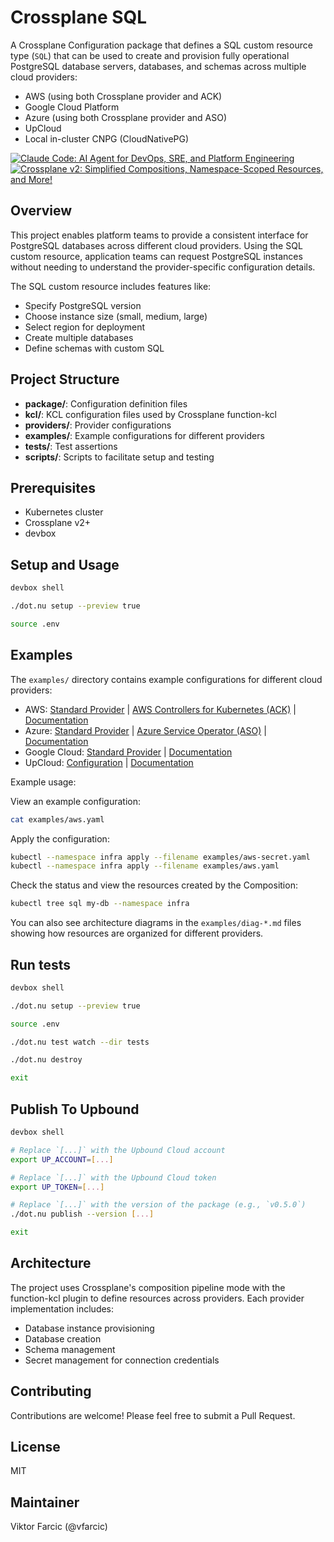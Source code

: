 # Crossplane SQL

A Crossplane Configuration package that defines a SQL custom resource type (`SQL`) that can be used to create and provision fully operational PostgreSQL database servers, databases, and schemas across multiple cloud providers:

- AWS (using both Crossplane provider and ACK)
- Google Cloud Platform
- Azure (using both Crossplane provider and ASO)
- UpCloud
- Local in-cluster CNPG (CloudNativePG)

[![Claude Code: AI Agent for DevOps, SRE, and Platform Engineering](https://img.youtube.com/vi/h-6LP133o6w/0.jpg)](https://youtu.be/h-6LP133o6w)
[![Crossplane v2: Simplified Compositions, Namespace-Scoped Resources, and More!](https://img.youtube.com/vi/jw8mMslpqOI/0.jpg)](https://youtu.be/jw8mMslpqOI)

## Overview

This project enables platform teams to provide a consistent interface for PostgreSQL databases across different cloud providers. Using the SQL custom resource, application teams can request PostgreSQL instances without needing to understand the provider-specific configuration details.

The SQL custom resource includes features like:
- Specify PostgreSQL version
- Choose instance size (small, medium, large)
- Select region for deployment 
- Create multiple databases
- Define schemas with custom SQL

## Project Structure

- **package/**: Configuration definition files
- **kcl/**: KCL configuration files used by Crossplane function-kcl
- **providers/**: Provider configurations
- **examples/**: Example configurations for different providers
- **tests/**: Test assertions
- **scripts/**: Scripts to facilitate setup and testing

## Prerequisites

- Kubernetes cluster
- Crossplane v2+
- devbox

## Setup and Usage

```sh
devbox shell

./dot.nu setup --preview true

source .env
```

## Examples

The `examples/` directory contains example configurations for different cloud providers:

- AWS: [Standard Provider](examples/aws.yaml) | [AWS Controllers for Kubernetes (ACK)](examples/aws-ack.yaml) | [Documentation](examples/aws.md)
- Azure: [Standard Provider](examples/azure.yaml) | [Azure Service Operator (ASO)](examples/azure-aso.yaml) | [Documentation](examples/azure.md)
- Google Cloud: [Standard Provider](examples/google.yaml) | [Documentation](examples/google.md)
- UpCloud: [Configuration](examples/upcloud.yaml) | [Documentation](examples/upcloud.md)

Example usage:

View an example configuration:
```sh
cat examples/aws.yaml
```

Apply the configuration:
```sh
kubectl --namespace infra apply --filename examples/aws-secret.yaml
kubectl --namespace infra apply --filename examples/aws.yaml
```

Check the status and view the resources created by the Composition:
```sh
kubectl tree sql my-db --namespace infra
```

You can also see architecture diagrams in the `examples/diag-*.md` files showing how resources are organized for different providers.

## Run tests

```sh
devbox shell

./dot.nu setup --preview true

source .env

./dot.nu test watch --dir tests

./dot.nu destroy

exit
```

## Publish To Upbound

```sh
devbox shell

# Replace `[...]` with the Upbound Cloud account
export UP_ACCOUNT=[...]

# Replace `[...]` with the Upbound Cloud token
export UP_TOKEN=[...]

# Replace `[...]` with the version of the package (e.g., `v0.5.0`)
./dot.nu publish --version [...]

exit
```

## Architecture

The project uses Crossplane's composition pipeline mode with the function-kcl plugin to define resources across providers. Each provider implementation includes:

- Database instance provisioning
- Database creation
- Schema management
- Secret management for connection credentials

## Contributing

Contributions are welcome! Please feel free to submit a Pull Request.

## License

MIT

## Maintainer

Viktor Farcic (@vfarcic)
